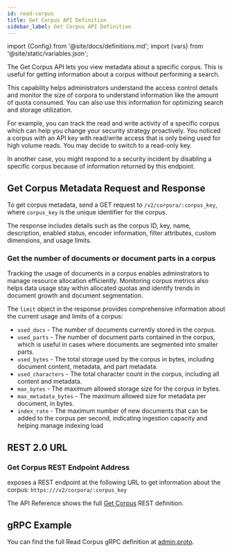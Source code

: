 ```yaml
---
id: read-corpus
title: Get Corpus API Definition
sidebar_label: Get Corpus API Definition
---
```


import {Config} from '@site/docs/definitions.md';
import {vars} from '@site/static/variables.json';

The Get Corpus API lets you view metadata about a specific corpus.
This is useful for getting information about a corpus without performing a
search.

This capability helps administrators understand the access control details and
monitor the size of corpora to understand information like the amount of quota
consumed. You can also use this information for optimizing
search and storage utilization.

For example, you can track the read and write activity of a specific corpus
which can help you change your security strategy proactively. You noticed a
corpus with an API key with read/write access that is only being used for high
volume reads. You may decide to switch to a read-only key.

In another case, you might respond to a security incident by disabling a
specific corpus because of information returned by this endpoint.

## Get Corpus Metadata Request and Response

To get corpus metadata, send a GET request to `/v2/corpora/:corpus_key`, where
`corpus_key` is the unique identifier for the corpus.

The response includes details such as the corpus ID, key, name, description,
enabled status, encoder information, filter attributes, custom dimensions,
and usage limits.

### Get the number of documents or document parts in a corpus

Tracking the usage of documents in a corpus enables adminstrators to manage 
resource allocation efficiently. Monitoring corpus metrics also helps data 
usage stay within allocated quotas and identify trends in document growth and 
document segmentation.

The `limit` object in the response provides comprehensive information about the 
current usage and limits of a corpus:

* `used_docs` - The number of documents currently stored in the corpus.
* `used_parts` - The number of document parts contained in the corpus, 
  which is useful in cases where documents are segmented into smaller parts.
* `used_bytes` - The total storage used by the corpus in bytes, including document 
  content, metadata, and part metadata.
* `used_characters` - The total character count in the corpus, including all 
  content and metadata.
* `max_bytes` - The maximum allowed storage size for the corpus in bytes.
* `max_metadata_bytes` - The maximum allowed size for metadata per document, in bytes.
* `index_rate` - The maximum number of new documents that can be added to the corpus 
  per second, indicating ingestion capacity and helping manage indexing load

## REST 2.0 URL

### Get Corpus REST Endpoint Address

<Config v="names.product"/> exposes a REST endpoint at the following URL
to get information about the corpus:
<code>https://<Config v="domains.rest.admin"/>/v2/corpora/:corpus_key</code>

The API Reference shows the full [Get Corpus](/docs/rest-api/get-corpus) REST definition.

## gRPC Example

You can find the full Read Corpus gRPC definition at [admin.proto](https://github.com/vectara/protos/blob/main/admin.proto).
